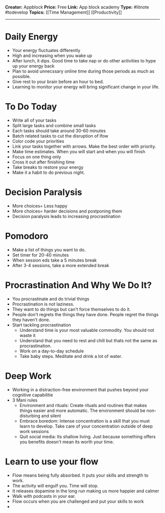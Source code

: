 **Creator:** Appblock
**Price:** Free 
**Link:** App block academy
**Type:** #litnote #todevelop 
**Topics:** [[Time Management]] [[Productivity]]

---
# Daily Energy
- Your energy fluctuates differently 
- High and increasing when you wake up
- After lunch, it dips. Good time to take nap or do other activities to hype up your energy back
- Plan to avoid unnecssary online time during those periods as much as possible.
- Give rest to your brain before an hour to bed. 
- Learning to monitor your energy will bring significant change in your life.
# To Do Today
- Write all of your tasks
- Split large tasks and combine small tasks
- Each tasks should take around 30-60 minutes
- Batch related tasks to cut the disruption of lfow
- Color code your priorities
- Link your tasks together with arrows. Make the best order with priority. 
- Make time estimates. When you will start and when you will finish
- Focus on one thing only
- Cross it out after finishing time
- Take breaks to restore your energy
- Make it a habit to do previous night.

# Decision Paralysis
- More choices= Less happy
- More choices= harder decisions and postponing them
- Decision paralysis leads to increasing procrastination

# Pomodoro
- Make a list of things you want to do. 
- Set timer for 20-40 minutes
- When session eds take a 5 minutes break
- After 3-4 sessions, take a more extended break

# Procrastination And Why We Do It?
- You procrastinate and do trivial things
- Procrastination is not laziness. 
- They want to do things but can't force themselves to do it.
- People don't regrets the things they have done. People regret the things they haven't done.
- Start tackling procrastination
	- Understand time is your most valuable commodity. You should not waste it
	- Understand that you need to rest and chill but thats not the same as procrastination. 
	- Work on a day-to-day schedule
	- Take baby steps. Meditate and drink a lot of water.
 # Deep Work
 - Working in a distraction-free environment that pushes beyond your cognitive capabilitie
 - 3 Mani rules
	 - Environment and rituals: Create rituals and routines that makes things easier and more automatic. The environment should be non-disturbing and silent
	- Embrace boredom: Intense concentration is a skill that you must learn to develop. Take care of your concentration outside of deep work sessions
	- Quit social media: Its shallow living. Just because something offers you benefits doesn't mean its worth  your time.
# Learn to use your flow
- Flow means being fully absorbed. It puts your skills and strength to work.
- The activity will engulf you. Time will stop. 
- It releases dopamine in the long run making us more happier and calmer
- Walk with podcasts in your ear. 
- Flow occurs when you are challenged and put your skills to work
-   
